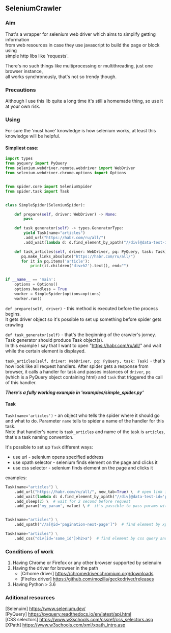 ## SeleniumCrawler

### Aim

That's a wrapper for selenium web driver which aims to simplify getting information  
from web resources in case they use javascript to build the page or block using  
simple http libs like 'requests'.

There's no such things like multiprocessing or multithreading, just one browser instance,  
all works synchronously, that's not so trendy though.

### Precautions

Although I use this lib quite a long time it's still a homemade thing, so use it at your own risk.


### Using

For sure the 'must have' knowledge is how selenium works, at least this knowledge will be helpful.

#### Simpliest case:

```python
import types
from pyquery import PyQuery
from selenium.webdriver.remote.webdriver import WebDriver
from selenium.webdriver.chrome.options import Options


from spider.core import SeleniumSpider
from spider.task import Task


class SimpleSpider(SeleniumSpider):

    def prepare(self, driver: WebDriver) -> None:
        pass

    def task_generator(self) -> types.GeneratorType:
        yield Task(name="articles")
        .add_url("https://habr.com/ru/all/")
        .add_wait(lambda d: d.find_element_by_xpath("//div[@data-test-id='page-top']"))

    def task_articles(self, driver: WebDriver, pq: PyQuery, task: Task):
       pq.make_links_absolute("https://habr.com/ru/all/")
       for it in pq.items('article'):
           print(it.children('div>h2').text(), end="")


if __name__ == 'main':
    options = Options()
    options.headless = True
    worker = SimpleSpider(options=options)
    worker.run()
```

`def prepare(self, driver)` - this method is executed before the process begins.  
It gets driver object so it's possible to set up something before spider gets crawling

`def task_generator(self)` - that's the beginning of the crawler's jorney.  
Task generator should produce Task object(s).  
In this example I say that I want to open "https://habr.com/ru/all/" and wait while the certain element is displayed.

`task_articles(self, driver: WebDriver, pq: PyQuery, task: Task)` - that's how look like all request handlers.
After spider gets a response from browser, it calls a handler for task and passes instances of
`driver`, `pq` (which is a PyQuery object containing html) and `task` that triggered the call of this handler.

***There's a fully working example in 'examples/simple_spider.py'***

#### Task

`Task(name='articles')` - an object who tells the spider where it should go and what to do.
Parameter `name` tells to spider a name of the handler for this task.  
Note that handler's name is `task_articles` and name of the task is `articles`, that's a task naming convention.

It's possible to set up `Task` different ways:
* use url - selenium opens specified address
* use xpath selector - selenium finds element on the page and clicks it
* use css selector - selenium finds element on the page and clicks it

examples:

```python
Task(name="articles") \
    .add_url("https://habr.com/ru/all/", new_tab=True) \  # open link in new tab
    .add_wait(lambda d: d.find_element_by_xpath("//div[@data-test-id='page-top']")) \  # wait until specified element will be found
    .add_sleep(2) \  # wait for 2 second before request
    .add_param('my_param', value) \ #  it's passible to pass params with the task to the handler and then get it by task.my_param    


Task(name="articles") \
    .add_xpath("//a[@id='pagination-next-page']")  # find element by xpath and click it

Task(name="articles") \
    .add_css("div[id='some_id']>h2>a")  # find element by css query and click it
```

### Conditions of work

1. Having Chrome or Firefox or any other browser supported by selenuim
2. Having the driver for browser in the path  
   - [Crhome driver] https://chromedriver.chromium.org/downloads
   - [Firefox driver] https://github.com/mozilla/geckodriver/releases
3. Having Python > 3.6


### Aditional resources

[Selenuim] https://www.selenium.dev/  
[PyQuery] https://pyquery.readthedocs.io/en/latest/api.html  
[CSS selectors] https://www.w3schools.com/cssref/css_selectors.asp  
[XPath] https://www.w3schools.com/xml/xpath_intro.asp